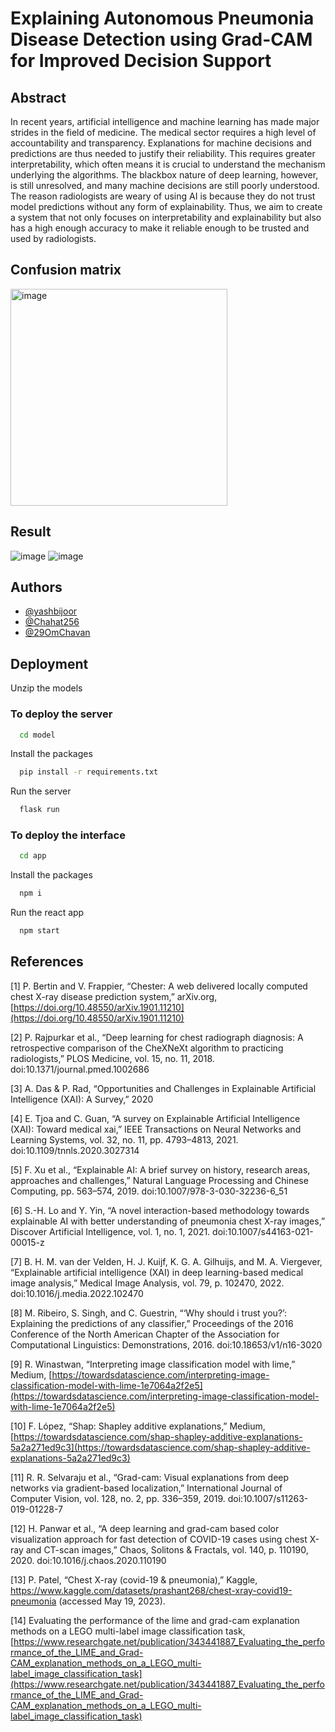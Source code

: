 
# Explaining Autonomous Pneumonia Disease Detection using Grad-CAM for Improved Decision Support

## Abstract

In recent years, artificial intelligence and machine learning has made major strides in the field of medicine. The medical sector requires a high level of accountability and transparency. Explanations for machine decisions and predictions are thus needed to justify their reliability. This requires greater interpretability, which often means it is crucial to understand the mechanism underlying the algorithms. The blackbox nature of deep learning, however, is still unresolved, and many machine decisions are still poorly understood. The reason radiologists are weary of using AI is because they do not trust model predictions without any form of explainability. Thus, we aim to create a system that not only focuses on interpretability and explainability but also has a high enough accuracy to make it reliable enough to be trusted and used by radiologists.

## Confusion matrix

<img width="347" alt="image" src="https://github.com/yashbijoor/pneumonia-app/assets/80248111/599b6c07-70c3-4447-99f4-6e2fe35b9a64">

## Result

![image](https://github.com/yashbijoor/pneumonia-app/assets/80248111/919a3e13-4e4f-4dba-819b-c0a4e6323708)
![image](https://github.com/yashbijoor/pneumonia-app/assets/80248111/07214546-ce34-4ee1-9833-f7f9e5daebba)


## Authors

- [@yashbijoor](https://www.github.com/yashbijoor)
- [@Chahat256](https://www.github.com/Chahat256)
- [@29OmChavan](https://www.github.com/29OmChavan)

## Deployment

Unzip the models

### To deploy the server

```bash
  cd model
```
Install the packages
```bash
  pip install -r requirements.txt
```
Run the server
```bash
  flask run
```
### To deploy the interface

```bash
  cd app
```
Install the packages
```bash
  npm i
```
Run the react app
```bash
  npm start
```

## References

[1] P. Bertin and V. Frappier, “Chester: A web delivered locally computed chest X-ray disease prediction system,” arXiv.org, [https://doi.org/10.48550/arXiv.1901.11210](https://doi.org/10.48550/arXiv.1901.11210)

[2] P. Rajpurkar et al., “Deep learning for chest radiograph diagnosis: A retrospective comparison of the CheXNeXt algorithm to practicing radiologists,” PLOS Medicine, vol. 15, no. 11, 2018. doi:10.1371/journal.pmed.1002686 

[3] A. Das & P. Rad,  “Opportunities and Challenges in Explainable Artificial Intelligence (XAI): A Survey,” 2020

​​[4] E. Tjoa and C. Guan, “A survey on Explainable Artificial Intelligence (XAI): Toward medical xai,” IEEE Transactions on Neural Networks and Learning Systems, vol. 32, no. 11, pp. 4793–4813, 2021. doi:10.1109/tnnls.2020.3027314

​​[5] F. Xu et al., “Explainable AI: A brief survey on history, research areas, approaches and challenges,” Natural Language Processing and Chinese Computing, pp. 563–574, 2019. doi:10.1007/978-3-030-32236-6_51 

[6] S.-H. Lo and Y. Yin, “A novel interaction-based methodology towards explainable AI with better understanding of pneumonia chest X-ray images,” Discover Artificial Intelligence, vol. 1, no. 1, 2021. doi:10.1007/s44163-021-00015-z

[7] B. H. M. van der Velden, H. J. Kuijf, K. G. A. Gilhuijs, and M. A. Viergever, “Explainable artificial intelligence (XAI) in deep learning-based medical image analysis,” Medical Image Analysis, vol. 79, p. 102470, 2022. doi:10.1016/j.media.2022.102470 

[8] M. Ribeiro, S. Singh, and C. Guestrin, “‘Why should i trust you?’: Explaining the predictions of any classifier,” Proceedings of the 2016 Conference of the North American Chapter of the Association for Computational Linguistics: Demonstrations, 2016. doi:10.18653/v1/n16-3020 

[9] R. Winastwan, “Interpreting image classification model with lime,” Medium, [https://towardsdatascience.com/interpreting-image-classification-model-with-lime-1e7064a2f2e5](https://towardsdatascience.com/interpreting-image-classification-model-with-lime-1e7064a2f2e5)

[10] F. López, “Shap: Shapley additive explanations,” Medium, [https://towardsdatascience.com/shap-shapley-additive-explanations-5a2a271ed9c3](https://towardsdatascience.com/shap-shapley-additive-explanations-5a2a271ed9c3) 

[11] R. R. Selvaraju et al., “Grad-cam: Visual explanations from deep networks via gradient-based localization,” International Journal of Computer Vision, vol. 128, no. 2, pp. 336–359, 2019. doi:10.1007/s11263-019-01228-7 

[12] H. Panwar et al., “A deep learning and grad-cam based color visualization approach for fast detection of COVID-19 cases using chest X-ray and CT-scan images,” Chaos, Solitons & Fractals, vol. 140, p. 110190, 2020. doi:10.1016/j.chaos.2020.110190 

[13] P. Patel, “Chest X-ray (covid-19 & pneumonia),” Kaggle, https://www.kaggle.com/datasets/prashant268/chest-xray-covid19-pneumonia (accessed May 19, 2023). 

[14] Evaluating the performance of the lime and grad-cam explanation methods on a LEGO multi-label image classification task, [https://www.researchgate.net/publication/343441887_Evaluating_the_performance_of_the_LIME_and_Grad-CAM_explanation_methods_on_a_LEGO_multi-label_image_classification_task](https://www.researchgate.net/publication/343441887_Evaluating_the_performance_of_the_LIME_and_Grad-CAM_explanation_methods_on_a_LEGO_multi-label_image_classification_task)
